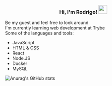 <h3 align="center">
  Hi, I'm Rodrigo!
  <img src="https://media.giphy.com/media/hvRJCLFzcasrR4ia7z/giphy.gif" width="28">
</h3>

Be my guest and feel free to look around <br>
I'm currently learning web development at Trybe <br>
Some of the languages and tools:
- JavaScript
- HTML & CSS
- React
- Node.JS
- Docker
- MySQL

<!--
to add
- https://github.com/anmol098/waka-readme-stats
- https://github.com/kittinan/spotify-github-profile
- the image of every language
https://github.com/DenverCoder1/readme-typing-svg
-->

![Anurag's GitHub stats](https://github-readme-stats.vercel.app/api?username=rnbarcellos&show_icons=true&theme=onedark)

<!--START_SECTION:waka-->
<!--END_SECTION:waka-->

<!--
- 📫 How to reach me: ...
- Hobbies
-->
